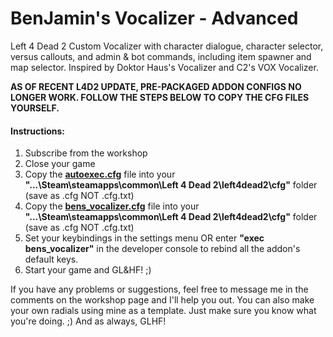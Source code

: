 # BenJamin's Vocalizer - Advanced
Left 4 Dead 2 Custom Vocalizer with character dialogue,  character selector, versus callouts, and admin & bot commands, including item spawner and map selector. Inspired by Doktor Haus's Vocalizer and C2's VOX Vocalizer.

**AS OF RECENT L4D2 UPDATE, PRE-PACKAGED ADDON CONFIGS NO LONGER WORK. FOLLOW THE STEPS BELOW TO COPY THE CFG FILES YOURSELF.**

#### Instructions:
1. Subscribe from the workshop
2. Close your game
3. Copy the [**autoexec.cfg**](https://raw.githubusercontent.com/notazed/BenJamins-Vocalizer/Advanced/BenJamin's%20Vocalizer%20-%20Advanced/cfg/autoexec.cfg) file into your **"...\Steam\steamapps\common\Left 4 Dead 2\left4dead2\cfg"** folder (save as .cfg NOT .cfg.txt)
4. Copy the [**bens_vocalizer.cfg**](https://raw.githubusercontent.com/notazed/BenJamins-Vocalizer/Advanced/BenJamin's%20Vocalizer%20-%20Advanced/cfg/bens_vocalizer.cfg) file into your **"...\Steam\steamapps\common\Left 4 Dead 2\left4dead2\cfg"** folder (save as .cfg NOT .cfg.txt)
5. Set your keybindings in the settings menu OR enter **"exec bens_vocalizer"** in the developer console to rebind all the addon's default keys.
6. Start your game and GL&HF! ;)

If you have any problems or suggestions, feel free to message me in the comments on the workshop page and I'll help you out. You can also make your own radials using mine as a template. Just make sure you know what you're doing. ;) And as always, GLHF!
